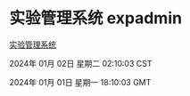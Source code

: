 # 实验管理系统 expadmin
[实验管理系统](http://219.139.196.106:56808/expadmin-782313d2-e1b1-4ea7-932e-3a55e6a1a4d0/)

2024年 01月 02日 星期二 02:10:03 CST

2024年 01月 01日 星期一 18:10:03 GMT
